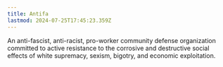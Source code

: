 ```yaml
---
title: Antifa
lastmod: 2024-07-25T17:45:23.359Z
---
```


An anti-fascist, anti-racist, pro-worker community defense organization committed to active resistance to the corrosive and destructive social effects of white supremacy, sexism, bigotry, and economic exploitation.
